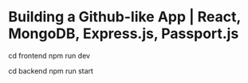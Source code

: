 # Building a Github-like App | React, MongoDB, Express.js, Passport.js

cd frontend
npm run dev

cd backend 
npm run start